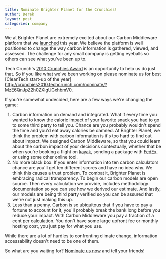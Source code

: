 ```yaml
---
title: Nominate Brighter Planet for the Crunchies!
author: Derek
layout: post
categories: company
---
```


We at Brighter Planet are extremely excited about our Carbon Middleware platform that we [launched](http://numbers.brighterplanet.com/2010/08/13/announcing-carbon-middleware/) this year. We believe the platform is well positioned to change the way carbon information is gathered, viewed, and assessed. The challenge for any small company is getting eyeballs so others can see what you've been up to.

Tech Crunch's [2010 Crunchies Award](http://crunchies2010.techcrunch.com/) is an opportunity to help us do just that. So if you like what we've been working on please nominate us for best [CleanTech start-up of the year] http://crunchies2010.techcrunch.com/nominate/?MzE6QnJpZ2h0ZXIgUGxhbmV0.

If you're somewhat undecided, here are a few ways we're changing the game:

1. Carbon information on demand and integrated. What if every time you wanted to know the caloric impact of your favorite snack you had to go to some third party to tell you. Chance are you probably wouldn't spend the time and you'd eat away calories be damned. At Brighter Planet, we think the problem with carbon information is it's too hard to find out about impact. We designed Carbon Middleware, so that you could learn about the carbon impact of your decisions contextually, whether that be when you're booking a flight on [kayak](http://www.careplane.org/), sending a package with [FedEx](yaktrak.org), or using some other online tool.
2. No more black box. If you enter information into ten carbon calculators chance are you'll get ten different scores and have no idea why. We think this causes a trust problem. To combat it, Brighter Planet is embracing radical transparency. To begin our carbon models are open source. Then every calculation we provide, includes methodology documentation so you can see how we derived our estimate. And lastly, our models are being third party verified so you can be assured that we're not just making this up.
3. Less than a penny. Carbon is so ubiquitous that if you have to pay a fortune to account for it, you'll probably break the bank long before you reduce your impact. With Carbon Middleware you pay a fraction of a cent per calculation. You don't have some large upfront fee or monthly hosting cost, you just pay for what you use.

While there are a lot of hurdles to confronting climate change, information accessability doesn't need to be one of them.

So what are you waiting for? [Nominate us now](http://crunchies2010.techcrunch.com/nominate/?MzE6QnJpZ2h0ZXIgUGxhbmV0) and tell your friends!

